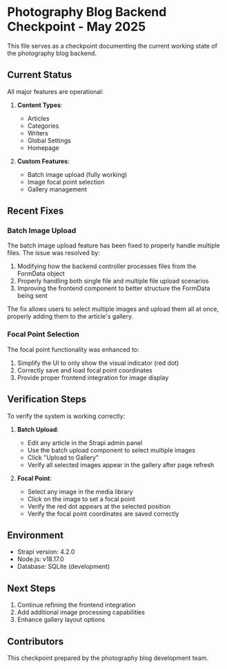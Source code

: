 # Photography Blog Backend Checkpoint - May 2025

This file serves as a checkpoint documenting the current working state of the photography blog backend.

## Current Status

All major features are operational:

1. **Content Types**: 
   - Articles
   - Categories
   - Writers
   - Global Settings
   - Homepage

2. **Custom Features**:
   - Batch image upload (fully working)
   - Image focal point selection
   - Gallery management

## Recent Fixes

### Batch Image Upload

The batch image upload feature has been fixed to properly handle multiple files. The issue was resolved by:

1. Modifying how the backend controller processes files from the FormData object
2. Properly handling both single file and multiple file upload scenarios
3. Improving the frontend component to better structure the FormData being sent

The fix allows users to select multiple images and upload them all at once, properly adding them to the article's gallery.

### Focal Point Selection

The focal point functionality was enhanced to:

1. Simplify the UI to only show the visual indicator (red dot)
2. Correctly save and load focal point coordinates
3. Provide proper frontend integration for image display

## Verification Steps

To verify the system is working correctly:

1. **Batch Upload**:
   - Edit any article in the Strapi admin panel
   - Use the batch upload component to select multiple images
   - Click "Upload to Gallery"
   - Verify all selected images appear in the gallery after page refresh

2. **Focal Point**:
   - Select any image in the media library
   - Click on the image to set a focal point
   - Verify the red dot appears at the selected position
   - Verify the focal point coordinates are saved correctly

## Environment

- Strapi version: 4.2.0
- Node.js: v18.17.0
- Database: SQLite (development)

## Next Steps

1. Continue refining the frontend integration
2. Add additional image processing capabilities
3. Enhance gallery layout options

## Contributors

This checkpoint prepared by the photography blog development team. 